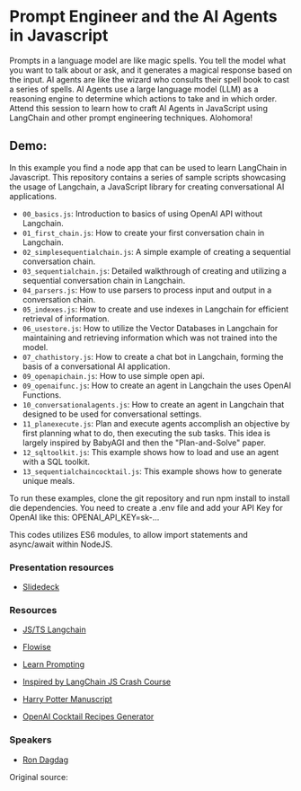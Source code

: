 
# Prompt Engineer and the AI Agents in Javascript

Prompts in a language model are like magic spells. You tell the model what you want to talk about or ask, and it generates a magical response based on the input. AI agents are like the wizard who consults their spell book to cast a series of spells. AI Agents use a large language model (LLM) as a reasoning engine to determine which actions to take and in which order. Attend this session to learn how to craft AI Agents in JavaScript using LangChain and other prompt engineering techniques. Alohomora!

## Demo: 
In this example you find a node app that can be used to learn LangChain in Javascript. This repository contains a series of sample scripts showcasing the usage of Langchain, a JavaScript library for creating conversational AI applications.

- `00_basics.js`: Introduction to basics of using OpenAI API without Langchain.
- `01_first_chain.js`: How to create your first conversation chain in Langchain.
- `02_simplesequentialchain.js`: A simple example of creating a sequential conversation chain.
- `03_sequentialchain.js`: Detailed walkthrough of creating and utilizing a sequential conversation chain in Langchain.
- `04_parsers.js`: How to use parsers to process input and output in a conversation chain.
- `05_indexes.js`: How to create and use indexes in Langchain for efficient retrieval of information.
- `06_usestore.js`: How to utilize the Vector Databases in Langchain for maintaining and retrieving information which was not trained into the model.
- `07_chathistory.js`: How to create a chat bot in Langchain, forming the basis of a conversational AI application.
- `09_openapichain.js`: How to use simple open api.
- `09_openaifunc.js`: How to create an agent in Langchain the uses OpenAI Functions.
- `10_conversationalagents.js`: How to create an agent in Langchain that designed to be used for conversational settings.
- `11_planexecute.js`: Plan and execute agents accomplish an objective by first planning what to do, then executing the sub tasks. This idea is largely inspired by BabyAGI and then the "Plan-and-Solve" paper.
- `12_sqltoolkit.js`: This example shows how to load and use an agent with a SQL toolkit.
- `13_sequentialchaincocktail.js`: This example shows how to generate unique meals.

To run these examples, clone the git repository and run npm install to install die dependencies. You need to create a .env file and add your API Key for OpenAI like this: OPENAI_API_KEY=sk-...

This codes utilizes ES6 modules, to allow import statements and async/await within NodeJS.
  
### Presentation resources
- [Slidedeck](./ai-agents-js.pdf)

### Resources

- [JS/TS Langchain](https://js.langchain.com/)

- [Flowise](https://www.flowise.ai)

- [Learn Prompting](https://learnprompting.org/)

- [Inspired by LangChain JS Crash Course](https://github.com/Coding-Crashkurse/LangChain-JS-Full-Course#readme)

- [Harry Potter Manuscript](https://github.com/amephraim/nlp/blob/master/texts/)

- [OpenAI Cocktail Recipes Generator](https://github.com/swamichandra/cocktails)

### Speakers
- [Ron Dagdag](https://www.dagdag.net)






Original source:
